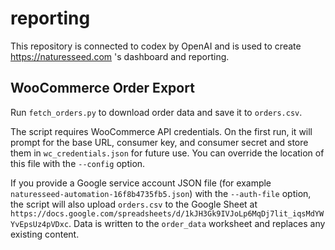 # reporting

This repository is connected to codex by OpenAI and is used to create https://naturesseed.com 's dashboard and reporting.

## WooCommerce Order Export

Run `fetch_orders.py` to download order data and save it to `orders.csv`.

The script requires WooCommerce API credentials. On the first run, it will
prompt for the base URL, consumer key, and consumer secret and store them in
`wc_credentials.json` for future use. You can override the location of this
file with the `--config` option.

If you provide a Google service account JSON file (for example
`naturesseed-automation-16f8b4735fb5.json`) with the `--auth-file` option,
the script will also upload `orders.csv` to the Google Sheet at
`https://docs.google.com/spreadsheets/d/1kJH3Gk9IVJoLp6MqDj7lit_iqsMdYWYvEpsUz4pVDxc`.
Data is written to the `order_data` worksheet and replaces any existing
content.
